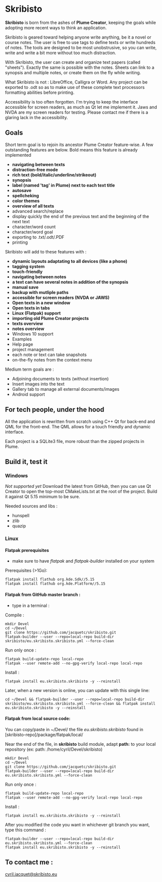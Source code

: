# Skribisto



**Skribisto** is born from the ashes of **Plume Creator**, keeping the goals while adopting more recent ways to think an application.

Skribisto is geared toward helping anyone write anything, be it a novel or course notes. The user is free to use tags to define texts or 
write hundreds of notes. The tools are designed to be most unobstrusive, so you can write, write and write a bit more without too much distraction.

With Skribisto, the user can create and organize text papers (called "sheets"). Exactly the same is possible with the notes. Sheets can link to a synopsis and multiple notes, or create them on the fly while writing.

What Skribisto is not : LibreOffice, Calligra or Word. Any project can be exported to .odt so as to make use of these complete text processors formatting abilities before printing.

Accessibility is too often forgotten. I'm trying to keep the interface accessible for screen readers, as much as Qt let me implement it. Jaws and NVDA are my screen readers for testing. Please contact me if there is a glaring lack in the accessibility.

## Goals

Short term goal is to rejoin its ancestor Plume Creator feature-wise. A few outstanding features are below. Bold means this feature is already implemented

- **navigating between texts**
- **distraction-free mode**
- **rich text (bold/italic/underline/strikeout)**
- **synopsis**
- **label (named 'tag' in Plume) next to each text title**
- **autosave**
- **spellcheking**
- **color themes**
- **overview of all texts**
- advanced search/replace
- display quickly the end of the previous text and the beginning of the next text
- character/word count
- character/word goal
- exporting to .txt/.odt/.PDF
- printing

Skribisto will add to these features with :

- **dynamic layouts adaptating to all devices (like a phone)**
- **tagging system**
- **touch-friendly**
- **navigating between notes**
- **a text can have several notes in addition of the synopsis**
- **manual save**
- **backup with mutliple paths**
- **accessible for screen readers (NVDA or JAWS)**
- **Open texts in a new window**
- **Open texts in tabs**
- **Linux (Flatpak) support**
- **importing old Plume Creator projects**
- **texts overview**
- **notes overview**
- Windows 10 support
- Examples
- Help page
- project management
- each note or text can take snapshots
- on-the-fly notes from the context menu

Medium term goals are :
- Adjoining documents to texts (without insertion)
- Insert images into the text
- Gallery tab to manage all external documents/images
- Android support


## For tech people, under the hood

All the application is rewritten from scratch using C++ Qt for back-end and QML for the front-end. The QML allows for a touch friendly and dynamic interface.

Each project is a SQLite3 file, more robust than the zipped projects in Plume.



## Build it, test it

### Windows
*Not supported yet*
Download the latest from GitHub, then you can use Qt Creator to open the top-most CMakeLists.txt at the root of the project. Build it against Qt 5.15 minimum to be sure.

Needed sources and libs :
- hunspell
- zlib
- quazip

### Linux

#### Flatpak prerequisites

- make sure to have *flatpak* and *flatpak-builder* installed on your system

Prerequisites (>1Go):
```
flatpak install flathub org.kde.Sdk//5.15
flatpak install flathub org.kde.Platform//5.15
```

#### Flatpak from GitHub master branch :

- type in a terminal :



Compile :
```
mkdir Devel
cd ~/Devel
git clone https://github.com/jacquetc/skribisto.git
flatpak-builder --user --repo=local-repo build-dir skribisto/eu.skribisto.skribisto.yml --force-clean
```

Run only once :
```
flatpak build-update-repo local-repo
flatpak --user remote-add --no-gpg-verify local-repo local-repo
```

Install :

```
flatpak install eu.skribisto.skribisto -y --reinstall
```

Later, when a new version is online, you can update with this single line:
```
cd ~/Devel && flatpak-builder --user --repo=local-repo build-dir skribisto/eu.skribisto.skribisto.yml --force-clean && flatpak install eu.skribisto.skribisto -y --reinstall
```


#### Flatpak from local source code:

You can copy/paste in ~/Devel/ the file *eu.skribisto.skribisto* found in \[skribisto-repo\]/package/flatpak/local/

Near the end of the file, in **skribisto** build module, adapt **path:** to your local repository (ex: path: /home/cyril/Devel/skribisto)



```
mkdir Devel
cd ~/Devel
git clone https://github.com/jacquetc/skribisto.git
flatpak-builder --user --repo=local-repo build-dir eu.skribisto.skribisto.yml --force-clean
```

Run only once :
```
flatpak build-update-repo local-repo
flatpak --user remote-add --no-gpg-verify local-repo local-repo
```



Install :
```
flatpak install eu.skribisto.skribisto -y --reinstall
```


After you modified the code you want in whichever git branch you want, type this command :

```
flatpak-builder --user --repo=local-repo build-dir eu.skribisto.skribisto.yml --force-clean
flatpak install eu.skribisto.skribisto -y --reinstall
```

## To contact me :

cyril.jacquet@skribisto.eu







